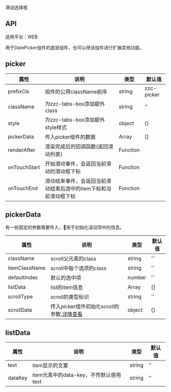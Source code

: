 滑动选择框

## API

适用平台：WEB

用于DatePicker组件的底层组件，也可以用该组件进行扩展其他功能。


## picker

| 属性         | 说明                                                             | 类型     | 默认值     |
| ------------ | ---------------------------------------------------------------- | -------- | ---------- |
| prefixCls    | 组件的公用className前序                                          | string   | zzc-picker |
| className    | 为zzc-tabs-box添加额外class                                      | string   | ''         |
| style        | 为zzc-tabs-box添加额外style样式                                  | object   | {}         |
| pickerData   | 传入picker组件的数据                                             | Array    | []         |
| renderAfter  | 渲染完成后的回调函数(返回滑动列表)                                             | Function |            |
| onTouchStart | 开始滑动事件，会返回当前滑动的滑动框下标                         | Function |            |
| onTouchEnd   | 滑动结束事件，会返回当前滑动结束后选中的item下标和当前滑动框下标 | Function |            |



## pickerData

有一些固定的参数需要传入，用于初始化滚动项中的信息。

| 属性          | 说明                             | 类型   | 默认值 |
| ------------- | -------------------------------- | ------ | ------ |
| className     | scroll父元素的class              | string | ''     |
| itemClassName | scroll中每个选项的class          | string | ''     |
| defaultIndex  | 默认的选中项                     | number | ''     |
| listData      | list的item信息                   | Array  | []     |
| scrollType      | scroll的类型标识                   | string  | ''     |
| scrollData    | 传入picker组件初始化scroll的参数,[详情查看]("https://ustbhuangyi.github.io/better-scroll/doc/zh-hans/api.html#offtype-fn") | object | {}     |

## listData

| 属性    | 说明                                   | 类型   | 默认值 |
| ------- | -------------------------------------- | ------ | ------ |
| text    | item显示的文案                         | string | ''     |
| dataKey | item元素中的data-key，不传默认使用text | string | ''     |











